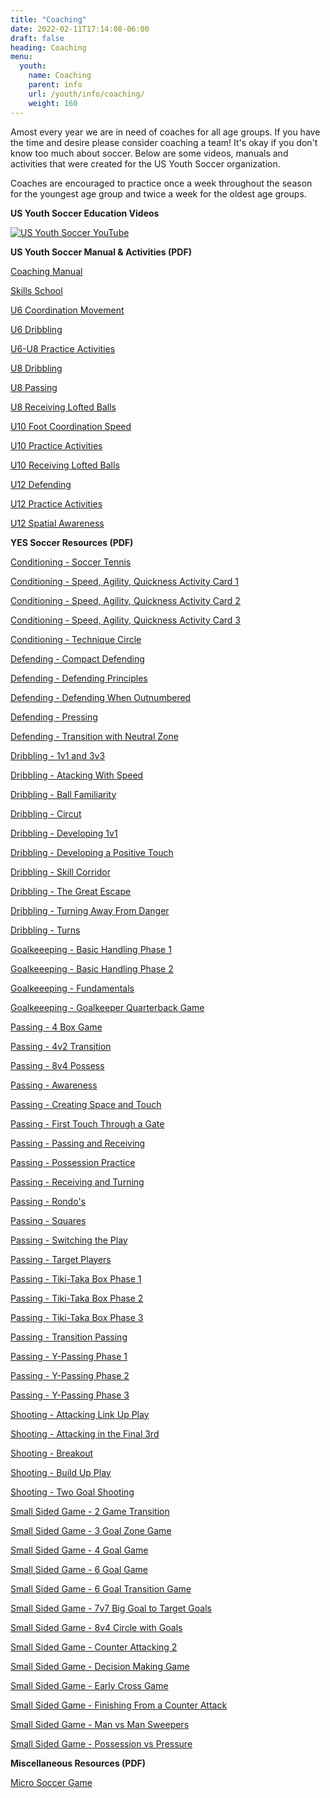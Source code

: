 ```yaml
---
title: "Coaching"
date: 2022-02-11T17:14:08-06:00
draft: false
heading: Coaching
menu:
  youth:
    name: Coaching
    parent: info
    url: /youth/info/coaching/
    weight: 160
---
```


Amost every year we are in need of coaches for all age groups.  If you have the time and desire please consider coaching a team!  It's okay if you don't know too much about soccer.  Below are some videos, manuals and activities that were created for the US Youth Soccer organization.

Coaches are encouraged to practice once a week throughout the season for the youngest age group and twice a week for the oldest age groups.

**US Youth Soccer Education Videos**

[![US Youth Soccer YouTube](/img/US-Youth-Soccer-YouTube.png "US Youth Soccer - Youtube")](https://www.youtube.com/playlist?list=PL805D77038B88D895)


**US Youth Soccer Manual & Activities (PDF)**

[Coaching Manual](https://www.usyouthsoccer.org/file.aspx?DocumentId=80)

[Skills School](https://www.usyouthsoccer.org/file.aspx?DocumentId=81)

[U6 Coordination Movement](https://www.usyouthsoccer.org/file.aspx?DocumentId=24)

[U6 Dribbling](https://www.usyouthsoccer.org/file.aspx?DocumentId=23)

[U6-U8 Practice Activities](#)

[U8 Dribbling](https://www.usyouthsoccer.org/file.aspx?DocumentId=34)

[U8 Passing](https://www.usyouthsoccer.org/file.aspx?DocumentId=111)

[U8 Receiving Lofted Balls](https://www.usyouthsoccer.org/file.aspx?DocumentId=33)

[U10 Foot Coordination Speed](https://www.usyouthsoccer.org/file.aspx?DocumentId=25)

[U10 Practice Activities](#)

[U10 Receiving Lofted Balls](https://www.usyouthsoccer.org/file.aspx?DocumentId=27)

[U12 Defending]()

[U12 Practice Activities](#)

[U12 Spatial Awareness](#)

**YES Soccer Resources (PDF)**

[Conditioning - Soccer Tennis](#)

[Conditioning - Speed, Agility, Quickness Activity Card 1](#)

[Conditioning - Speed, Agility, Quickness Activity Card 2](#)

[Conditioning - Speed, Agility, Quickness Activity Card 3](#)

[Conditioning - Technique Circle](#)

[Defending - Compact Defending](#)

[Defending - Defending Principles](#)

[Defending - Defending When Outnumbered](#)

[Defending - Pressing](#)

[Defending - Transition with Neutral Zone](#)

[Dribbling - 1v1 and 3v3](#)

[Dribbling - Atacking With Speed](#)

[Dribbling - Ball Familiarity](#)

[Dribbling - Circut](#)

[Dribbling - Developing 1v1](#)

[Dribbling - Developing a Positive Touch](#)

[Dribbling - Skill Corridor](#)

[Dribbling - The Great Escape](#)

[Dribbling - Turning Away From Danger](#)

[Dribbling - Turns](#)

[Goalkeeeping - Basic Handling Phase 1](#)

[Goalkeeeping - Basic Handling Phase 2](#)

[Goalkeeeping - Fundamentals](#)

[Goalkeeeping - Goalkeeper Quarterback Game](#)

[Passing - 4 Box Game](#)

[Passing - 4v2 Transition](#)

[Passing - 8v4 Possess](#)

[Passing - Awareness](#)

[Passing - Creating Space and Touch](#)

[Passing - First Touch Through a Gate](#)

[Passing - Passing and Receiving](#)

[Passing - Possession Practice](#)

[Passing - Receiving and Turning](#)

[Passing - Rondo's](#)

[Passing - Squares](#)

[Passing - Switching the Play](#)

[Passing - Target Players](#)

[Passing - Tiki-Taka Box Phase 1](#)

[Passing - Tiki-Taka Box Phase 2](#)

[Passing - Tiki-Taka Box Phase 3](#)

[Passing - Transition Passing](#)

[Passing - Y-Passing Phase 1](#)

[Passing - Y-Passing Phase 2](#)

[Passing - Y-Passing Phase 3](#)

[Shooting - Attacking Link Up Play](#)

[Shooting - Attacking in the Final 3rd](#)

[Shooting - Breakout](#)

[Shooting - Build Up Play](#)

[Shooting - Two Goal Shooting](#)

[Small Sided Game - 2 Game Transition](#)

[Small Sided Game - 3 Goal Zone Game](#)

[Small Sided Game - 4 Goal Game](#)

[Small Sided Game - 6 Goal Game](#)

[Small Sided Game - 6 Goal Transition Game](#)

[Small Sided Game - 7v7 Big Goal to Target Goals](#)

[Small Sided Game - 8v4 Circle with Goals](#)

[Small Sided Game - Counter Attacking 2](#)

[Small Sided Game - Decision Making Game](#)

[Small Sided Game - Early Cross Game](#)

[Small Sided Game - Finishing From a Counter Attack](#)

[Small Sided Game - Man vs Man Sweepers](#)

[Small Sided Game - Possession vs Pressure](#)

**Miscellaneous Resources (PDF)**

[Micro Soccer Game](#)
